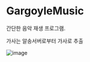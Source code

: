 # GargoyleMusic


간단한 음악 재생 프로그램.

가사는 알송서버로부터 가사로 추출 

![image](https://user-images.githubusercontent.com/115706921/209827076-ea233c78-72ea-456f-9766-f2aa6013cda8.png)
